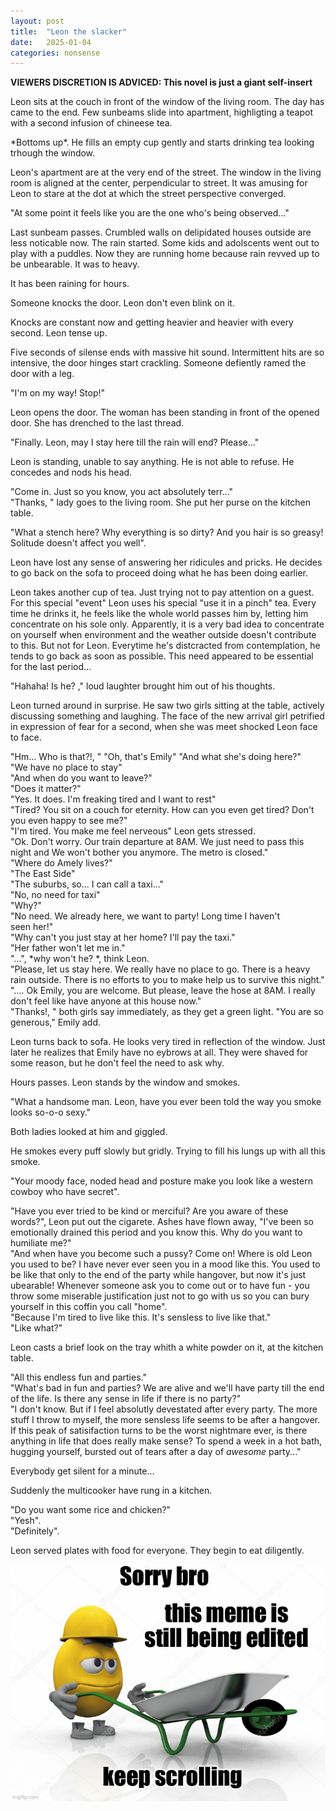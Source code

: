 ```yaml
---
layout: post
title:  "Leon the slacker"
date:   2025-01-04
categories: nonsense
---
```


**VIEWERS DISCRETION IS ADVICED: This novel is just a giant self-insert**


Leon sits at the couch in front of the window of the living room. The day has came to the end. Few sunbeams slide into apartment, highligting a teapot with a second infusion of chineese tea.

\*Bottoms up\*. He fills an empty cup gently and starts drinking tea looking trhough the window. 

Leon's apartment are at the very end of the street. The window in the living room is aligned at the center, perpendicular to street. It was amusing for Leon to stare at the dot at which the street perspective converged. 

"At some point it feels like you are the one who's being observed..."

Last sunbeam passes. Crumbled walls on delipidated houses outside are less noticable now. 
The rain started. Some kids and adolscents went out to play with a puddles. Now they are running home because rain revved up to be unbearable. It was to heavy. 

It has been raining for hours.

Someone knocks the door. Leon don't even blink on it.

Knocks are constant now and getting heavier and heavier with every second. Leon tense up.

Five seconds of silense ends with massive hit sound. Intermittent hits are so intensive, the door hinges start crackling. Someone defiently ramed the door with a leg.

"I'm on my way! Stop!"

Leon opens the door. The woman has been standing in front of the opened door. She has drenched to the last thread.

"Finally. Leon, may I stay here till the rain will end? Please..."

Leon is standing, unable to say anything. He is not able to refuse. He concedes and nods his head.

"Come in. Just so you know, you act absolutely terr..."<br>
"Thanks, " lady goes to the living room. She put her purse on the kitchen table.<br>

"What a stench here? Why everything is so dirty? And you hair is so greasy! Solitude doesn't affect you well".

Leon have lost any sense of answering her ridicules and pricks. He decides to go back on the sofa to proceed doing what he has been doing earlier. 

Leon takes another cup of tea. Just trying not to pay attention on a guest. For this special "event" Leon uses his special "use it in a pinch" tea. Every time he drinks it, he feels like the whole world passes him by, letting him concentrate on his sole only. Apparently, it is a very bad idea to concentrate on yourself when environment and the weather outside doesn't contribute to this. But not for Leon. Everytime he's distcracted from contemplation, he tends to go back as soon as possible. This need appeared to be essential for the last period...

"Hahaha! Is he? ," loud laughter brought him out of his thoughts.

Leon turned around in surprise. He saw two girls sitting at the table, actively discussing something and laughing. The face of the new arrival girl petrified in expression of fear for a second, when she was meet shocked Leon face to face.

"Hm... Who is that?!, "
"Oh, that's Emily"
"And what she's doing here?"<br>
"We have no place to stay"<br>
"And when do you want to leave?"<br>
"Does it matter?"<br>
"Yes. It does. I'm freaking tired and I want to rest"<br>
"Tired? You sit on a couch for eternity. How can you even get tired? Don't you even happy to see me?"<br>
"I'm tired. You make me feel nerveous" Leon gets stressed.<br>
"Ok. Don't worry. Our train departure at 8AM. We just need to pass this night and We won't bother you anymore. The metro is closed."<br>
"Where do Amely lives?"<br>
"The East Side"<br>
"The suburbs, so... I can call a taxi..."<br>
"No, no need for taxi"<br>
"Why?"<br>
"No need. We already here, we want to party! Long time I haven't <br>
seen her!"<br>
"Why can't you just stay at her home? I'll pay the taxi."<br>
"Her father won't let me in."<br>
"...", \*why won't he? \*, think Leon.<br>
"Please, let us stay here. We really have no place to go. There is a heavy rain outside. There is no efforts to you to make help us to survive this night."<br>
".... Ok Emily, you are welcome. But please, leave the hose at 8AM. I really don't feel like have anyone at this house now."<br>
"Thanks!, " both girls say immediately, as they get a green light.
"You are so generous," Emily add.

Leon turns back to sofa. He looks very tired in reflection of the window. Just later he realizes that Emily have no eybrows at all. They were shaved for some reason, but he don't feel the need to ask why.

Hours passes. Leon stands by the window and smokes. 

"What a handsome man. Leon, have you ever been told the way you smoke looks so-o-o sexy."<br>

Both ladies looked at him and giggled. 

He smokes every puff slowly but gridly. Trying to fill his lungs up with all this smoke. 

"Your moody face, noded head and posture make you look like a western cowboy who have secret".

"Have you ever tried to be kind or merciful? Are you aware of these words?", Leon put out the cigarete. Ashes have flown away, "I've been so emotionally drained this period and you know this. Why do you want to humiliate me?"<br>
"And when have you become such a pussy? Come on! Where is old Leon you used to be? I have never ever seen you in a mood like this. You used to be like that only to the end of the party while hangover, but now it's just ubearable! Whenever someone ask you to come out or to have fun - you throw some miserable justification just not to go with us so you can bury yourself in this coffin you call "home".<br>
"Because I'm tired to live like this. It's sensless to live like that."<br>
"Like what?"<br>

Leon casts a brief look on the tray whith a white powder on it, at the kitchen table.

"All this endless fun and parties."<br>
"What's bad in fun and parties? We are alive and we'll have party till the end of the life. Is there any sense in life if there is no party?"<br>
"I don't know. But if I feel absolutly devestated after every party. The more stuff I throw to myself, the more sensless life seems to be after a hangover. If this peak of satisifaction turns to be the worst nightmare ever, is there anything in life that does really make sense? To spend a week in a hot bath, hugging yourself, bursted out of tears after a day of *awesome* party..."<br>

Everybody get silent for a minute...

Suddenly the multicooker have rung in a kitchen. 

"Do you want some rice and chicken?"<br>
"Yesh".<br>
"Definitely".<br>

Leon served plates with food for everyone. They begin to eat diligently.

![image](/images/uc.jpg)